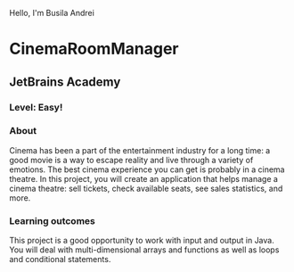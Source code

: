 Hello, I'm Busila Andrei
# CinemaRoomManager
## JetBrains Academy

### Level: Easy!

### About
Cinema has been a part of the entertainment industry for a long time: a good movie is a way to escape reality and live through a variety of emotions. The best cinema experience you can get is probably in a cinema theatre. In this project, you will create an application that helps manage a cinema theatre: sell tickets, check available seats, see sales statistics, and more.

### Learning outcomes
This project is a good opportunity to work with input and output in Java. You will deal with multi-dimensional arrays and functions as well as loops and conditional statements.
